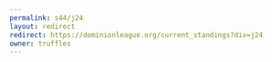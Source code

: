 ```yaml
---
permalink: s44/j24
layout: redirect
redirect: https://dominionleague.org/current_standings?div=j24
owner: truffles
---
```

